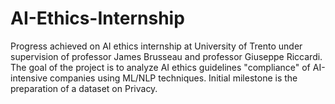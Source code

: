 # AI-Ethics-Internship
Progress achieved on AI ethics internship at University of Trento under supervision of professor James Brusseau and professor Giuseppe Riccardi. The goal of the project is to analyze AI ethics guidelines "compliance" of AI-intensive companies using ML/NLP techniques. Initial milestone is the preparation of a dataset on Privacy.
